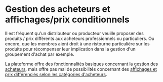 # Gestion des acheteurs et affichages/prix conditionnels

Il est fréquent qu'un distributeur ou producteur veuille proposer des produits / prix différents aux acheteurs professionnels ou particuliers.  Ou encore, que les membres aient droit à une ristourne particulière sur les produits pour récompenser leur implication dans la gestion d'un groupement d'achat par exemple.

La plateforme offre des fonctionnalités basiques concernant la [gestion des acheteurs](broken-reference), mais offre pas mal de possibilités concernant des [affichages et prix différenciés selon les catégories d'acheteurs](broken-reference).
